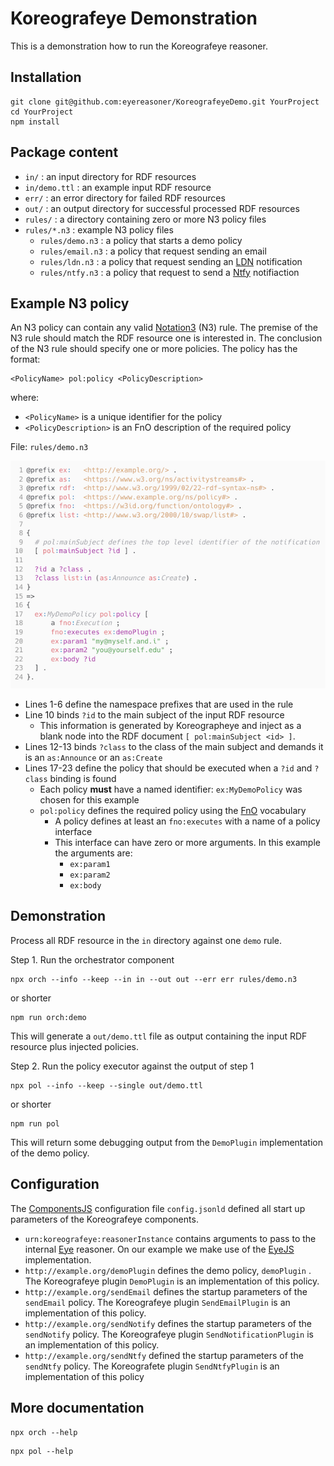 # Koreografeye Demonstration

This is a demonstration how to run the Koreografeye reasoner.

## Installation

```
git clone git@github.com:eyereasoner/KoreografeyeDemo.git YourProject
cd YourProject
npm install
```

## Package content

- `in/` : an input directory for RDF resources
- `in/demo.ttl` : an example input RDF resource
- `err/` : an error directory for failed RDF resources
- `out/` : an output directory for successful processed RDF resources
- `rules/` : a directory containing zero or more N3 policy files
- `rules/*.n3` : example N3 policy files
    - `rules/demo.n3` : a policy that starts a demo policy
    - `rules/email.n3` : a policy that request sending an email
    - `rules/ldn.n3` : a policy that request sending an [LDN](https://www.w3.org/TR/ldn/) notification
    - `rules/ntfy.n3` : a policy that request to send a [Ntfy](https://ntfy.sh) notifiaction

## Example N3 policy

An N3 policy can contain any valid [Notation3](https://w3c.github.io/N3/spec/) (N3) rule. The premise of the N3 rule should match the RDF resource one is interested in. The conclusion of the N3 rule should specify one or more policies. The policy has the format:

```(turtle)
<PolicyName> pol:policy <PolicyDescription>
```

where:

- `<PolicyName>` is a unique identifier for the policy
- `<PolicyDescription>` is an FnO description of the required policy

File: `rules/demo.n3`

![demo](demo.png)

- Lines 1-6 define the namespace prefixes that are used in the rule
- Line 10 binds `?id` to the main subject of the input RDF resource
    - This information is generated by Koreographeye and inject as a blank node into the RDF document `[ pol:mainSubject <id> ]`.
- Lines 12-13 binds `?class` to the class of the main subject and demands it is an `as:Announce` or an `as:Create`
- Lines 17-23 define the policy that should be executed when a `?id` and `?class` binding is found
    - Each policy **must** have a named identifier: `ex:MyDemoPolicy` was chosen for this example
    - `pol:policy` defines the required policy using the [FnO](https://fno.io/spec/) vocabulary
      - A policy defines at least an `fno:executes` with a name of a policy interface
      - This interface can have zero or more arguments. In this example the arguments are:
          - `ex:param1`
          - `ex:param2`
          - `ex:body`

## Demonstration

Process all RDF resource in the `in` directory against one `demo` rule.

Step 1. Run the orchestrator component

```
npx orch --info --keep --in in --out out --err err rules/demo.n3
```

or shorter

```
npm run orch:demo
```

This will generate a `out/demo.ttl` file as output containing the input RDF resource plus injected policies.

Step 2. Run the policy executor against the output of step 1

```
npx pol --info --keep --single out/demo.ttl
```

or shorter

```
npm run pol
```

This will return some debugging output from the `DemoPlugin` implementation of the demo policy.

## Configuration

The [ComponentsJS](https://componentsjs.readthedocs.io/en/latest/) configuration file `config.jsonld` defined all start up parameters of the Koreografeye components.

- `urn:koreografeye:reasonerInstance` contains arguments to pass to the internal [Eye](https://github.com/eyereasoner/eye) reasoner. On our example we make use of the [EyeJS](https://github.com/eyereasoner/eye-js) implementation.
- `http://example.org/demoPlugin` defines the demo policy, `demoPlugin` . The Koreografeye plugin `DemoPlugin` is an implementation of this policy.
- `http://example.org/sendEmail` defines the startup parameters of the `sendEmail` policy. The Koreografeye plugin `SendEmailPlugin` is an implementation of this policy.
- `http://example.org/sendNotify` defines the startup parameters of the `sendNotify` policy. The Koreografeye plugin `SendNotificationPlugin` is an implementation of this policy.
- `http://example.org/sendNtfy` defined the startup parameters of the `sendNtfy` policy. The Koreografete plugin `SendNtfyPlugin` is an implementation of this policy

## More documentation

```
npx orch --help
```

```
npx pol --help
```